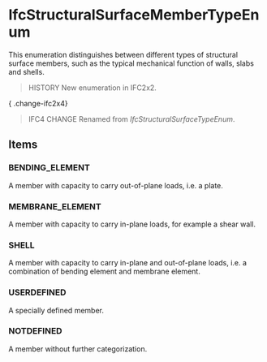 # IfcStructuralSurfaceMemberTypeEnum

This enumeration distinguishes between different types of structural surface members, such as the typical mechanical function of walls, slabs and shells.
<!-- end of short definition -->


> HISTORY New enumeration in IFC2x2.

{ .change-ifc2x4}
> IFC4 CHANGE Renamed from _IfcStructuralSurfaceTypeEnum_.

## Items

### BENDING_ELEMENT
A member with capacity to carry out-of-plane loads, i.e. a plate.

### MEMBRANE_ELEMENT
A member with capacity to carry in-plane loads, for example a shear wall.

### SHELL
A member with capacity to carry in-plane and out-of-plane loads, i.e. a combination of bending element and membrane element.

### USERDEFINED
A specially defined member.

### NOTDEFINED
A member without further categorization.
